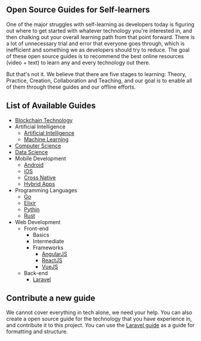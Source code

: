 ## Open Source Guides for Self-learners

One of the major struggles with self-learning as developers today is figuring out where to get started with whatever technology you're interested in, and then chalking out your overall learning path from that point forward. There is a lot of unnecessary trial and error that everyone goes through, which is inefficient and something we as developers should try to reduce. The goal of these open source guides is to recommend the best online resources (video + text) to learn any and every technology out there. 

But that's not it. We believe that there are five stages to learning: Theory, Practice, Creation, Collaboration and Teaching, and our goal is to enable all of them through these guides and our offline efforts.

## List of Available Guides

- [Blockchain Technology](https://github.com/coderplex/learn/blob/master/Blockchain/learn-blockchain.md)
- Artificial Intelligence
  - [Artificial Intelligence](https://github.com/coderplex/learn/blob/master/artificial-intelligence/Learn-AI.md)
  - [Machine Learning](https://github.com/coderplex/learn/blob/master/artificial-intelligence/learn-ml.md)
- [Computer Science](https://github.com/coderplex/learn/blob/master/computer-science/Learn-CS.md)
- [Data Science](https://github.com/coderplex/learn/blob/master/data-science/learn-ds.md)
- Mobile Development
  - [Android](https://github.com/coderplex/learn/blob/master/mobile-dev/Android/learn-android.md) 
  - [iOS](https://github.com/coderplex/learn/blob/master/mobile-dev/iOS/Learn-iOS.md)
  - [Cross Native](https://github.com/coderplex/learn/tree/master/mobile-dev/cross-native)
  - [Hybrid Apps](https://github.com/coderplex/learn/tree/master/mobile-dev/hybrid-apps)
- Programming Languages
  - [Go](https://github.com/coderplex/learn/tree/master/programming-languages/Go)
  - [Elixir](https://github.com/coderplex/learn/tree/master/programming-languages/Elixir)
  - [Pythin](https://github.com/coderplex/learn/tree/master/programming-languages/)
  - [Rust](https://github.com/coderplex/learn/tree/master/programming-languages/Go)	
- Web Development
  - Front-end
    - Basics
    - Intermediate
    - Frameworks
      - [AngularJS](https://github.com/coderplex/learn/blob/master/web-dev/Frontend/Libraries%20%26%20Frameworks/Learn-Angular.md)
      - [ReactJS](https://github.com/coderplex/learn/blob/master/web-dev/Frontend/Libraries%20%26%20Frameworks/Learn-React.md)
      - [VueJS](https://github.com/coderplex/learn/blob/master/web-dev/Frontend/Libraries%20%26%20Frameworks/Learn-VueJS.md)
  - Back-end
    - [Laravel](https://github.com/coderplex/learn/blob/master/web-dev/Backend/Learn-Laravel.md)

## Contribute a new guide
We cannot cover everything in tech alone, we need your help. You can also create a open source guide for the technology that you have experience in, and contribute it to this project. You can use the [Laravel guide](https://github.com/coderplex/learn/blob/master/web-dev/Backend/Learn-Laravel.md) as a guide for formatting and structure. 
